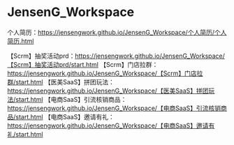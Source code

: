 # JensenG_Workspace
个人简历：https://jensengwork.github.io/JensenG_Workspace/个人简历/个人简历.html

【Scrm】抽奖活动prd：https://jensengwork.github.io/JensenG_Workspace/【Scrm】抽奖活动prd/start.html
【Scrm】门店拉群：https://jensengwork.github.io/JensenG_Workspace/【Scrm】门店拉群/start.html
【医美SaaS】拼团玩法：https://jensengwork.github.io/JensenG_Workspace/【医美SaaS】拼团玩法/start.html
【电商SaaS】引流核销商品：https://jensengwork.github.io/JensenG_Workspace/【电商SaaS】引流核销商品/start.html
【电商SaaS】邀请有礼：https://jensengwork.github.io/JensenG_Workspace/【电商SaaS】邀请有礼/start.html

